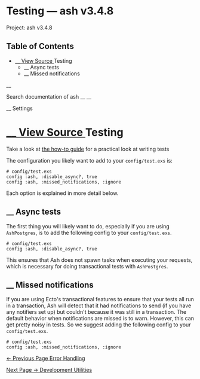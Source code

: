 # Testing — ash v3.4.8

Project: ash v3.4.8

## Table of Contents

- [ __ View Source ](external_link) Testing
  - __ Async tests
  - __ Missed notifications

__

Search documentation of ash __ __

__ Settings

#  [ __ View Source ](external_link) Testing

Take a look at [the how-to guide](external_link) for a practical look at writing tests

The configuration you likely want to add to your `config/test.exs` is:
    
    
    # config/test.exs
    config :ash, :disable_async?, true
    config :ash, :missed_notifications, :ignore

Each option is explained in more detail below.

##  __ Async tests

The first thing you will likely want to do, especially if you are using `AshPostgres`, is to add the following config to your `config/test.exs`.
    
    
    # config/test.exs
    config :ash, :disable_async?, true

This ensures that Ash does not spawn tasks when executing your requests, which is necessary for doing transactional tests with `AshPostgres`.

##  __ Missed notifications

If you are using Ecto's transactional features to ensure that your tests all run in a transaction, Ash will detect that it had notifications to send (if you have any notifiers set up) but couldn't because it was still in a transaction. The default behavior when notifications are missed is to warn. However, this can get pretty noisy in tests. So we suggest adding the following config to your `config/test.exs`.
    
    
    # config/test.exs
    config :ash, :missed_notifications, :ignore

[ ← Previous Page  Error Handling  ](external_link)

[ Next Page →  Development Utilities  ](external_link)
